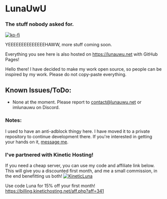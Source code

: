 # LunaUwU
### The stuff nobody asked for.
[![ko-fi](https://ko-fi.com/img/githubbutton_sm.svg)](https://ko-fi.com/L4L7DX3VR)

YEEEEEEEEEEEEEEHAWW, more stuff coming soon.

Everything you see here is also hosted on https://lunauwu.net with GitHub Pages!

Hello there! I have decided to make my work open source, so people can be inspired by my work.
Please do not copy-paste everything.


## Known Issues/ToDo:
* None at the moment. Please report to contact@lunauwu.net or imlunauwu on Discord.


### Notes:
I used to have an anti-adblock thingy here. 
I have moved it to a private repository to continue development there.
If you're interested in getting your hands on it, [message me](https://lunauwu.net/contact). 




### I've partnered with Kinetic Hosting!
If you need a cheap server, you can use my code and affiliate link below.
This will give you a discounted first month, and me a small commission, in the end benefitting us both!
[![KineticLuna](https://cdn.discordapp.com/attachments/715960179803553812/1104414507821973604/luna.png)](https://billing.kinetichosting.net/aff.php?aff=341)

Use code Luna for 15% off your first month!
https://billing.kinetichosting.net/aff.php?aff=341
